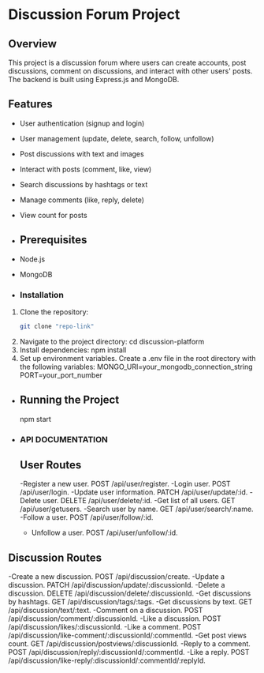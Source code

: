 # Discussion Forum Project
## Overview
This project is a discussion forum where users can create accounts, post discussions, comment on discussions, and interact with other users' posts. The backend is built using Express.js and MongoDB.

## Features
- User authentication (signup and login)
- User management (update, delete, search, follow, unfollow)
- Post discussions with text and images
- Interact with posts (comment, like, view)
- Search discussions by hashtags or text
- Manage comments (like, reply, delete)
- View count for posts

- ## Prerequisites
- Node.js
- MongoDB

- ### Installation
1. Clone the repository:
   ```sh
   git clone "repo-link"
2. Navigate to the project directory:
   cd discussion-platform
3. Install dependencies:
   npm install
4. Set up environment variables. Create a .env file in the root directory with the following variables:
   MONGO_URI=your_mongodb_connection_string
   PORT=your_port_number
   
- ## Running the Project
  npm start

- ### API DOCUMENTATION
  ## User Routes
  -Register a new user.
   POST /api/user/register.
  -Login user.
   POST /api/user/login.
  -Update user information.
   PATCH /api/user/update/:id.
  -Delete user.
   DELETE /api/user/delete/:id.
  -Get list of all users.
   GET /api/user/getusers.
  -Search user by name.
   GET /api/user/search/:name.
  -Follow a user.
   POST /api/user/follow/:id.
  - Unfollow a user.
    POST /api/user/unfollow/:id.
## Discussion Routes
  -Create a new discussion.
   POST /api/discussion/create.
  -Update a discussion.
   PATCH /api/discussion/update/:discussionId.
  -Delete a discussion.
   DELETE /api/discussion/delete/:discussionId.
  -Get discussions by hashtags.
   GET /api/discussion/tags/:tags.
  -Get discussions by text.
   GET /api/discussion/text/:text.
  -Comment on a discussion.
   POST /api/discussion/comment/:discussionId.
  -Like a discussion.
   POST /api/discussion/likes/:discussionId.
  -Like a comment.
   POST /api/discussion/like-comment/:discussionId/:commentId.
  -Get post views count.
   GET /api/discussion/postviews/:discussionId.
  -Reply to a comment.
   POST /api/discussion/reply/:discussionId/:commentId.
  -Like a reply.
   POST /api/discussion/like-reply/:discussionId/:commentId/:replyId.


